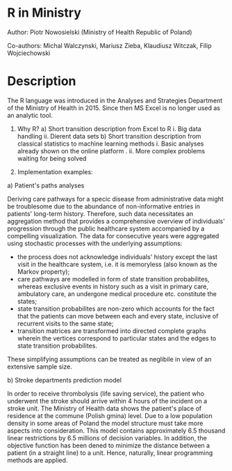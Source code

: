 # R in Ministry

Author: Piotr Nowosielski (Ministry of Health Republic of Poland)

Co-authors: Michal Walczynski, Mariusz Zieba, Klaudiusz Witczak, Filip Wojciechowski

# Description

The R language was introduced in the Analyses and Strategies Department of the Ministry of Health in 2015.
Since then MS Excel is no longer used as an analytic tool.

1. Why R?
    a) Short transition description from Excel to R
        i. Big data handling
        ii. Dierent data sets
    b) Short transition description from classical statistics to machine learning methods
        i. Basic analyses already shown on the online platform .
        ii. More complex problems waiting for being solved

2. Implementation examples:

a) Patient's paths analyses

Deriving care pathways for a specic disease from administrative data might be troublesome due to the
abundance of non-informative entries in patients' long-term history. Therefore, such data necessitates
an aggregation method that provides a comprehensive overview of individuals' progression through the
public healthcare system accompanied by a compelling visualization. The data for consecutive years were
aggregated using stochastic processes with the underlying assumptions:
  * the process does not acknowledge individuals' history except the last visit in the healthcare system, i.e. it is memoryless (also known as the Markov property);
  * care pathways are modelled in form of state transition probabilites, whereas exclusive events in history such as a visit in primary care, ambulatory care, an undergone medical procedure etc. constitute the states;
  * state transition probabilites are non-zero which accounts for the fact that the patients can move between each and every state, inclusive of recurrent visits to the same state;
  * transition matrices are transformed into directed complete graphs wherein the vertices correspond to particular states and the edges to state transition probabilites.

These simplifying assumptions can be treated as neglibile in view of an extensive sample size.

b) Stroke departments prediction model

In order to receive thrombolysis (life saving service), the patient who underwent the stroke should arrive
within 4 hours of the incident on a stroke unit. The Ministry of Health data shows the patient's place of
residence at the commune (Polish gmina) level. Due to a low population density in some areas of Poland
the model structure must take more aspects into consideration.
This model contains approximately 6.5 thousand linear restrictions by 6.5 millions of decision variables. In
addition, the objective function has been dened to minimize the distance between a patient (in a straight
line) to a unit. Hence, naturally, linear programming methods are applied. 


